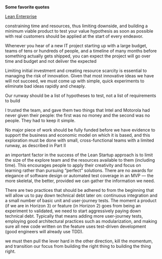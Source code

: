 **Some favorite quotes**

[Lean Enterprise](https://kindle.amazon.com/work/lean-enterprise-performance-organizations-innovate-ebook/B00DYALZDE/B00QL5MSF8)


constraining time and resources, thus limiting downside, and building a minimum viable product to test your value
hypothesis as soon as possible with real customers should be applied at the start of every endeavor.

Whenever you hear of a new IT project starting up with a large budget, teams of tens or hundreds of people,
and a timeline of many months before something actually gets shipped, you can expect the project will go over time and
budget and not deliver the expected

Limiting initial investment and creating resource scarcity is essential to managing the risk of innovation.
Given that most innovative ideas we have will not succeed, we must come up with simple, quick experiments to eliminate
bad ideas rapidly and cheaply.

Our runway should be a list of hypotheses to test, not a list of requirements to build

I trusted the team, and gave them two things that Intel and Motorola had never given their people: the first was no
money and the second was no people. They had to keep it simple.

No major piece of work should be fully funded before we have evidence to support the business and economic model on which it is based,
and this exploration must be done with small, cross-functional teams with a limited runway, as described in Part II

an important factor in the success of the Lean Startup approach is to limit the size of the explore team and the resources available to them (including time).
This encourages people to apply their creativity and focus on learning rather than pursuing “perfect” solutions.
There are no awards for elegance of software design or automated test coverage in an MVP — the more skeletal, the better,
provided we can gather the information we need.

There are two practices that should be adhered to from the beginning that will allow us to pay down technical debt later on:
continuous integration and a small number of basic unit and user-journey tests.
The moment a product (if we are in Horizon 3) or feature (in Horizon 2) goes from being an experiment to validated,
we need to start aggressively paying down technical debt.
Typically that means adding more user-journey tests, employing good architectural practices such as modularization,
and making sure all new code written on the feature uses test-driven development (good engineers will already use TDD).

we must then pull the lever hard in the other direction, kill the momentum, and transition our focus from building the right thing to building the thing right.